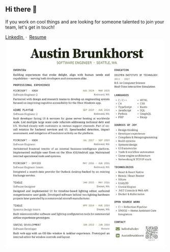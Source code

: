 ## Hi there 👋

If you work on cool things and are looking for someone talented to join your team, let's get in touch!

<a href="https://www.linkedin.com/in/austinbrunkhorst/">
LinkedIn
</a>&nbsp;&middot;&nbsp;
<a href="https://github.com/AustinBrunkhorst/AustinBrunkhorst/blob/main/resume.pdf?raw=true">Resume</a>

<a href="https://github.com/AustinBrunkhorst/AustinBrunkhorst/blob/main/resume.pdf?raw=true">
    <img align="center" src="./resume.svg" alt="Resume" />
</a>